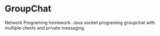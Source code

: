 # GroupChat
Network Programing homework.  Java socket programing groupchat with multiple clients and private messaging.
